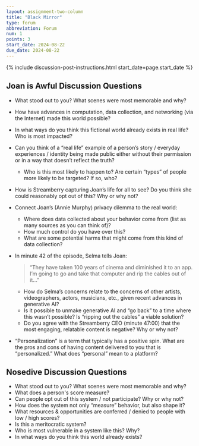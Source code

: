 ```yaml
---
layout: assignment-two-column
title: "Black Mirror"
type: forum
abbreviation: Forum
num: 1
points: 3
start_date: 2024-08-22
due_date: 2024-08-22
---
```


{% include discussion-post-instructions.html start_date=page.start_date %}

## Joan is Awful Discussion Questions
* What stood out to you? What scenes were most memorable and why?
* How have advances in computation, data collection, and networking (via the Internet) made this world possible?
* In what ways do you think this fictional world already exists in real life? Who is most impacted?
* Can you think of a “real life” example of a person’s story / everyday experiences / identity being made public either without their permission or in a way that doesn’t reflect the truth? 
    * Who is this most likely to happen to? Are certain “types” of people more likely to be targeted? If so, who?
* How is Streamberry capturing Joan’s life for all to see? Do you think she could reasonably opt out of this? Why or why not?
* Connect Joan’s (Annie Murphy) privacy dilemma to the real world: 
    * Where does data collected about your behavior come from (list as many sources as you can think of)? 
    * How much control do you have over this? 
    * What are some potential harms that might come from this kind of data collection?
* In minute 42 of the episode, Selma tells Joan: 
  > “They have taken 100 years of cinema and diminished it to an app. I’m going to go and take that computer and rip the cables out of it...”
    * How do Selma’s concerns relate to the concerns of other artists, videographers, actors, musicians, etc., given recent advances in generative AI?
    * Is it possible to unmake generative AI and “go back” to a time where this wasn’t possible? Is “ripping out the cables” a viable solution?
    * Do you agree with the Streamberry CEO (minute 47:00) that the most engaging, relatable content is negative? Why or why not?

* “Personalization” is a term that typically has a positive spin. What are the pros and cons of having content delivered to you that is “personalized.” What does “personal” mean to a platform?

## Nosedive Discussion Questions

* What stood out to you? What scenes were most memorable and why?
* What does a person's score measure? 
* Can people opt out of this system / not participate? Why or why not?
* How does the system not only “measure” behavior, but also shape it?
* What resources & opportunities are conferred / denied to people with low / high scores?
* Is this a meritocratic system?
* Who is most vulnerable in a system like this? Why?
* In what ways do you think this world already exists?